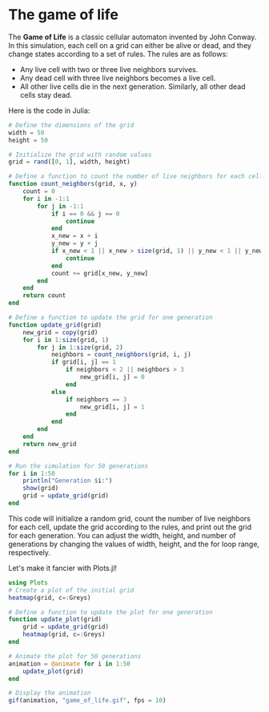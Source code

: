 # The game of life

The **Game of Life** is a classic cellular automaton invented by John Conway. In this simulation, each cell on a grid can either be alive or dead, and they change states according to a set of rules. The rules are as follows:

- Any live cell with two or three live neighbors survives.
- Any dead cell with three live neighbors becomes a live cell.
- All other live cells die in the next generation. Similarly, all other dead cells stay dead.


Here is the code in Julia:

```julia
# Define the dimensions of the grid
width = 50
height = 50

# Initialize the grid with random values
grid = rand([0, 1], width, height)

# Define a function to count the number of live neighbors for each cell
function count_neighbors(grid, x, y)
    count = 0
    for i in -1:1
        for j in -1:1
            if i == 0 && j == 0
                continue
            end
            x_new = x + i
            y_new = y + j
            if x_new < 1 || x_new > size(grid, 1) || y_new < 1 || y_new > size(grid, 2)
                continue
            end
            count += grid[x_new, y_new]
        end
    end
    return count
end

# Define a function to update the grid for one generation
function update_grid(grid)
    new_grid = copy(grid)
    for i in 1:size(grid, 1)
        for j in 1:size(grid, 2)
            neighbors = count_neighbors(grid, i, j)
            if grid[i, j] == 1
                if neighbors < 2 || neighbors > 3
                    new_grid[i, j] = 0
                end
            else
                if neighbors == 3
                    new_grid[i, j] = 1
                end
            end
        end
    end
    return new_grid
end

# Run the simulation for 50 generations
for i in 1:50
    println("Generation $i:")
    show(grid)
    grid = update_grid(grid)
end
```

This code will initialize a random grid, count the number of live neighbors for each cell, update the grid according to the rules, and print out the grid for each generation. You can adjust the width, height, and number of generations by changing the values of width, height, and the for loop range, respectively.

Let's make it fancier with Plots.jl!

```julia
using Plots
# Create a plot of the initial grid
heatmap(grid, c=:Greys)

# Define a function to update the plot for one generation
function update_plot(grid)
    grid = update_grid(grid)
    heatmap(grid, c=:Greys)
end

# Animate the plot for 50 generations
animation = @animate for i in 1:50
    update_plot(grid)
end

# Display the animation
gif(animation, "game_of_life.gif", fps = 10)
```